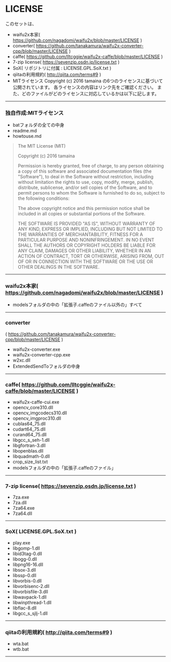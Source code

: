 # LICENSE

このセットは、
- waifu2x本家( https://github.com/nagadomi/waifu2x/blob/master/LICENSE )
- converter( https://github.com/tanakamura/waifu2x-converter-cpp/blob/master/LICENSE )
- caffe( https://github.com/lltcggie/waifu2x-caffe/blob/master/LICENSE )
- 7-zip license( https://sevenzip.osdn.jp/license.txt )
- SoX( リポジトリに付属 : LICENSE.GPL.SoX.txt )
- qiitaの利用規約( http://qiita.com/terms#9 )
- MITライセンス Copyright (c) 2016 tamaina
の6つのライセンスに基づいて公開されています。
各ライセンスの内容はリンク先をご確認ください。
また、どのファイルがどのライセンスに対応しているかは以下に記します。

****

### 独自作成:MITライセンス

- batフォルダの全ての中身
- readme.md
- howtouse.md

> The MIT License (MIT)
> 
> Copyright (c) 2016 tamaina
> 
> Permission is hereby granted, free of charge, to any person obtaining a copy
> of this software and associated documentation files (the "Software"), to deal
> in the Software without restriction, including without limitation the rights
> to use, copy, modify, merge, publish, distribute, sublicense, and/or sell
> copies of the Software, and to permit persons to whom the Software is
> furnished to do so, subject to the following conditions:
> 
> The above copyright notice and this permission notice shall be included in all
> copies or substantial portions of the Software.
> 
> THE SOFTWARE IS PROVIDED "AS IS", WITHOUT WARRANTY OF ANY KIND, EXPRESS OR
> IMPLIED, INCLUDING BUT NOT LIMITED TO THE WARRANTIES OF MERCHANTABILITY,
> FITNESS FOR A PARTICULAR PURPOSE AND NONINFRINGEMENT. IN NO EVENT SHALL THE
> AUTHORS OR COPYRIGHT HOLDERS BE LIABLE FOR ANY CLAIM, DAMAGES OR OTHER
> LIABILITY, WHETHER IN AN ACTION OF CONTRACT, TORT OR OTHERWISE, ARISING FROM,
> OUT OF OR IN CONNECTION WITH THE SOFTWARE OR THE USE OR OTHER DEALINGS IN THE
> SOFTWARE.


****

### waifu2x本家( https://github.com/nagadomi/waifu2x/blob/master/LICENSE )

- modelsフォルダの中の「拡張子.caffeのファイル以外の」すべて

****

### converter
  ( https://github.com/tanakamura/waifu2x-converter-cpp/blob/master/LICENSE )

- waifu2x-converter.exe
- waifu2x-converter-cpp.exe
- w2xc.dll
- ExtendedSendToフォルダの中身

****

### caffe( https://github.com/lltcggie/waifu2x-caffe/blob/master/LICENSE )

- waifu2x-caffe-cui.exe
- opencv_core310.dll
- opencv_imgcodecs310.dll
- opencv_imgproc310.dll
- cublas64_75.dll
- cudart64_75.dll
- curand64_75.dll
- libgcc_s_seh-1.dll
- libgfortran-3.dll
- libopenblas.dll
- libquadmath-0.dll
- crop_size_list.txt
- modelsフォルダの中の「拡張子.caffeのファイル」

****

### 7-zip license( https://sevenzip.osdn.jp/license.txt )

- 7za.exe
- 7za.dll
- 7za64.exe
- 7za64.dll

****

### SoX( LICENSE.GPL.SoX.txt )

- play.exe
- libgomp-1.dll
- libid3tag-0.dll
- libogg-0.dll
- libpng16-16.dll
- libsox-3.dll
- libssp-0.dll
- libvorbis-0.dll
- libvorbisenc-2.dll
- libvorbisfile-3.dll
- libwavpack-1.dll
- libwinpthread-1.dll
- libflac-8.dll
- libgcc_s_sjlj-1.dll

****

### qiitaの利用規約( http://qiita.com/terms#9 )

- wta.bat
- wtb.bat

****
